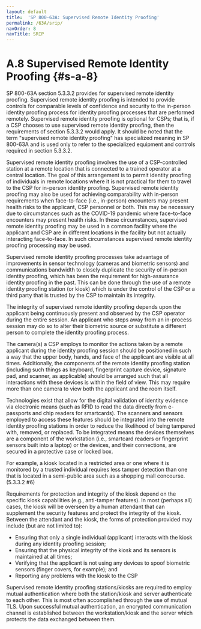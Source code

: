 ```yaml
---
layout: default
title:  'SP 800-63A: Supervised Remote Identity Proofing'
permalink: /63A/srip/
navOrder: 8
navTitle: SRIP
---
```


# A.8 Supervised Remote Identity Proofing {#s-a-8}

SP 800-63A section 5.3.3.2 provides for supervised remote identity proofing. Supervised remote identity proofing is intended to provide controls for comparable levels of confidence and security to the in-person identity proofing process for identity proofing processes that are performed remotely. Supervised remote identity proofing is optional for CSPs; that is, if a CSP chooses to use supervised remote identity proofing, then the requirements of section 5.3.3.2 would apply. It should be noted that the term "supervised remote identity proofing" has specialized meaning in SP 800-63A and is used only to refer to the specialized equipment and controls required in section 5.3.3.2.

Supervised remote identity proofing involves the use of a CSP-controlled station at a remote location that is connected to a trained operator at a central location. The goal of this arrangement is to permit identity proofing of individuals in remote locations where it is not practical for them to travel to the CSP for in-person identity proofing. Supervised remote identity proofing may also be used for achieving comparability with in-person requirements when face-to-face (i.e., in-person) encounters may present health risks to the applicant, CSP personnel or both. This may be necessary due to circumstances such as the COVID-19 pandemic where face-to-face encounters may present health risks. In these circumstances, supervised remote identity proofing may be used in a common facility where the applicant and CSP are in different locations in the facility but not actually interacting face-to-face. In such circumstances supervised remote identity proofing processing may be used.

Supervised remote identity proofing processes take advantage of improvements in sensor technology (cameras and biometric sensors) and communications bandwidth to closely duplicate the security of in-person identity proofing, which has been the requirement for high-assurance identity proofing in the past. This can be done through the use of a remote identity proofing station (or kiosk) which is under the control of the CSP or a third party that is trusted by the CSP to maintain its integrity.

The integrity of supervised remote identity proofing depends upon the applicant being continuously present and observed by the CSP operator during the entire session. An applicant who steps away from an in-process session may do so to alter their biometric source or substitute a different person to complete the identity proofing process.

The camera(s) a CSP employs to monitor the actions taken by a remote applicant during the identity proofing session should be positioned in such a way that the upper body, hands, and face of the applicant are visible at all times. Additionally, the components of the remote identity proofing station (including such things as keyboard, fingerprint capture device, signature pad, and scanner, as applicable) should be arranged such that all interactions with these devices is within the field of view. This may require more than one camera to view both the applicant and the room itself.

Technologies exist that allow for the digital validation of identity evidence via electronic means (such as RFID to read the data directly from e-passports and chip readers for smartcards). The scanners and sensors employed to access these features should be integrated into the remote identity proofing stations in order to reduce the likelihood of being tampered with, removed, or replaced. To be integrated means the devices themselves are a component of the workstation (i.e., smartcard readers or fingerprint sensors built into a laptop) or the devices, and their connections, are secured in a protective case or locked box.

For example, a kiosk located in a restricted area or one where it is monitored by a trusted individual requires less tamper detection than one that is located in a semi-public area such as a shopping mall concourse. (5.3.3.2 #6)

Requirements for protection and integrity of the kiosk depend on the specific kiosk capabilities (e.g., anti-tamper features). In most (perhaps all) cases, the kiosk will be overseen by a human attendant that can supplement the security features and protect the integrity of the kiosk. Between the attendant and the kiosk, the forms of protection provided may include (but are not limited to):

- Ensuring that only a single individual (applicant) interacts with the kiosk during any identity proofing session;
- Ensuring that the physical integrity of the kiosk and its sensors is maintained at all times;
- Verifying that the applicant is not using any devices to spoof biometric sensors (finger covers, for example); and
- Reporting any problems with the kiosk to the CSP

Supervised remote identity proofing stations/kiosks are required to employ mutual authentication where both the station/kiosk and server authenticate to each other. This is most often accomplished through the use of mutual TLS. Upon successful mutual authentication, an encrypted communication channel is established between the workstation/kiosk and the server which protects the data exchanged between them.
